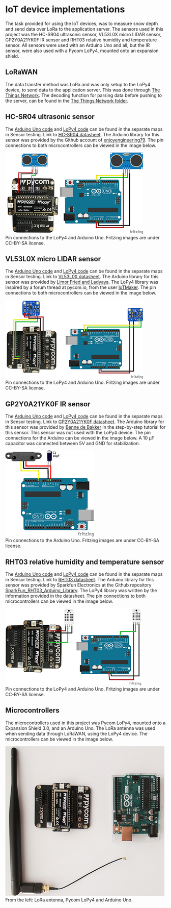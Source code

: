 # IoT device implementations
The task provided for using the IoT devices, was to measure snow depth and send data over LoRa to the application server. The sensors used in this project was the HC-SR04 ultrasonic sensor, VL53L0X micro LIDAR sensor, GP2Y0A21YK0F IR sensor and RHT03 relative humidity and temperature sensor. All sensors were used with an Arduino Uno and all, but the IR sensor, were also used with a Pycom LoPy4, mounted onto an expansion shield. 

## LoRaWAN
The data transfer method was LoRa and was only setup to the LoPy4 device, to send data to the application server. This was done through [The Things Network](https://www.thethingsnetwork.org/). The decoding function for parsing data before pushing to the server, can be found in the [The Things Network folder](/Sensor/The%20Things%20Network).

## HC-SR04 ultrasonic sensor
The [Arduino Uno code](/Sensor/Sensor%20testing/Arduino) and [LoPy4 code](/Sensor/Sensor%20testing/LoPy/lib) can be found in the separate maps in Sensor testing. Link to [HC-SR04 datasheet](https://cdn.sparkfun.com/datasheets/Sensors/Proximity/HCSR04.pdf). The Arduino library for this sensor was provided by the Github account of [enjoyengineering79](https://github.com/enjoyneering/). The pin connections to both microcontrollers can be viewed in the image below.

![Pin connections to the LoPy4 and Arduino Uno. Fritzing images are under CC-BY-SA license.](/img/hc_sr04.jpg)
<br>
Pin connections to the LoPy4 and Arduino Uno. Fritzing images are under CC-BY-SA license.

## VL53L0X micro LIDAR sensor
The [Arduino Uno code](/Sensor/Sensor%20testing/Arduino) and [LoPy4 code](/Sensor/Sensor%20testing/LoPy/lib) can be found in the separate maps in Sensor testing. Link to [VL53L0X datasheet](https://cdn-learn.adafruit.com/downloads/pdf/adafruit-vl53l0x-micro-lidar-distance-sensor-breakout.pdf). The Arduino library for this sensor was provided by [Limor Fried and Ladyaya](https://github.com/adafruit/Adafruit_VL53L0X). The LoPy4 library was inspired by a forum thread at pycom.io, from the user [IoTMaker](https://forum.pycom.io/topic/1453/i2c-sensor-with-wipy2/20). The pin connections to both microcontrollers can be viewed in the image below.

![Pin connections to the LoPy4 and Arduino Uno. Fritzing images are under CC-BY-SA license.](/img/vl53l0x.jpg)
<br>
Pin connections to the LoPy4 and Arduino Uno. Fritzing images are under CC-BY-SA license.

## GP2Y0A21YK0F IR sensor
The [Arduino Uno code](/Sensor/Sensor%20testing/Arduino) and [LoPy4 code](/Sensor/Sensor%20testing/LoPy/lib) can be found in the separate maps in Sensor testing. Link to [GP2Y0A21YK0F datasheet](https://global.sharp/products/device/lineup/data/pdf/datasheet/gp2y0a21yk_e.pdf). The Arduino library for this sensor was provided by [Benne de Bakker](https://www.makerguides.com/sharp-gp2y0a21yk0f-ir-distance-sensor-arduino-tutorial/) in the step-by-step tutorial for this sensor. This sensor was not used with the LoPy4 device. The pin connections for the Arduino can be viewed in the image below. A 10 µF capacitor was connected between 5V and GND for stabilization. 

![Pin connections to the Arduino Uno. Fritzing images are under CC-BY-SA license.](/img/GP2Y0A21YK0F.jpg)
<br>
Pin connections to the Arduino Uno. Fritzing images are under CC-BY-SA license.

## RHT03 relative humidity and temperature sensor
The [Arduino Uno code](/Sensor/Sensor%20testing/Arduino) and [LoPy4 code](/Sensor/Sensor%20testing/LoPy/lib) can be found in the separate maps in Sensor testing. Link to [RHT03 datasheet](https://cdn.sparkfun.com/datasheets/Sensors/Weather/RHT03.pdf). The Arduino library for this sensor was provided by Sparkfun Electronics at the Github repository [SparkFun_RHT03_Arduino_Library](https://github.com/sparkfun/SparkFun_RHT03_Arduino_Library/). The LoPy4 library was written by the information provided in the datasheet. The pin connections to both microcontrollers can be viewed in the image below.

![Pin connections to the LoPy4 and Arduino Uno. Fritzing images are under CC-BY-SA license.](/img/RHT03.jpg)
<br>
Pin connections to the LoPy4 and Arduino Uno. Fritzing images are under CC-BY-SA license.

## Microcontrollers
The microcontrollers used in this project was Pycom LoPy4, mounted onto a Expansion Shield 3.0, and an Arduino Uno. The LoRa antenna was used when sending data through LoRaWAN, using the LoPy4 device. The microcontrollers can be viewed in the image below.

![From the left: LoRa antenna, Pycom LoPy4 and Arduino Uno.](/img/microcontrollers.jpg)
<br>
From the left: LoRa antenna, Pycom LoPy4 and Arduino Uno.